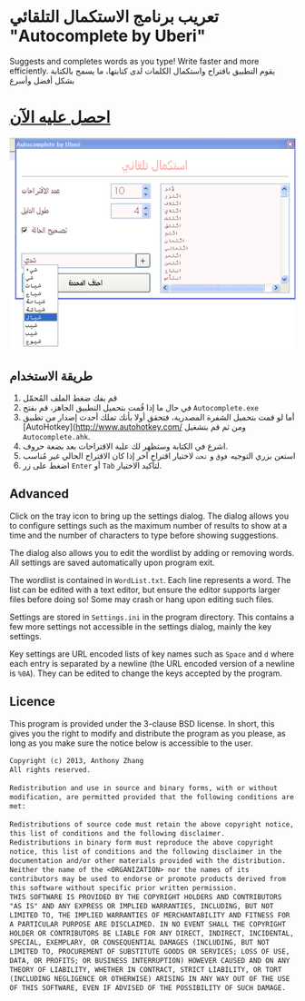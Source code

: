 تعريب برنامج الاستكمال التلقائي "Autocomplete by Uberi"
=====================
Suggests and completes words as you type! Write faster and more efficiently.
يقوم التطبيق باقتراح واستكمال الكلمات لدى كتابتها، ما يسمح بالكتابة بشكل أفضل وأسرع
# [احصل عليه الآن](https://github.com/linuxscout/Autocomplete)

![Screenshot](Screenshot.png)

طريقة الاستخدام
-----

1. قم بفك ضغط الملف المُحمّل
2. في حال ما إذا قُمت بتحميل التطبيق الجاهز، قم بفتح `Autocomplete.exe`
3. أما لو قمت بتحميل الشفرة المصدرية، فتحقق أولا بأنك تملك أحدث إصدار من تطبيق [AutoHotkey](http://www.autohotkey.com/ ومن ثم قم بتشغيل `Autocomplete.ahk`.
4. اشرع في الكتابة وستظهر لك علبة الاقتراحات بعد بضعة حروف.
5. استعن بزري التوجيه `فوق` و `تحت` لاختيار اقتراح آخر إذا كان الاقتراح الحالي غير مُناسب
6. اضغط على زر `Enter` أو `Tab` لتأكيد الاختيار.

Advanced
--------

Click on the tray icon to bring up the settings dialog. The dialog allows you to configure settings such as the maximum number of results to show at a time and the number of characters to type before showing suggestions.

The dialog also allows you to edit the wordlist by adding or removing words. All settings are saved automatically upon program exit.

The wordlist is contained in `WordList.txt`. Each line represents a word. The list can be edited with a text editor, but ensure the editor supports larger files before doing so! Some may crash or hang upon editing such files.

Settings are stored in `Settings.ini` in the program directory. This contains a few more settings not accessible in the settings dialog, mainly the key settings.

Key settings are URL encoded lists of key names such as `Space` and `d` where each entry is separated by a newline (the URL encoded version of a newline is `%0A`). They can be edited to change the keys accepted by the program.

Licence
-------

This program is provided under the 3-clause BSD license. In short, this gives you the right to modify and distribute the program as you please, as long as you make sure the notice below is accessible to the user.

    Copyright (c) 2013, Anthony Zhang
    All rights reserved.
    
    Redistribution and use in source and binary forms, with or without modification, are permitted provided that the following conditions are met:
    
    Redistributions of source code must retain the above copyright notice, this list of conditions and the following disclaimer.
    Redistributions in binary form must reproduce the above copyright notice, this list of conditions and the following disclaimer in the documentation and/or other materials provided with the distribution.
    Neither the name of the <ORGANIZATION> nor the names of its contributors may be used to endorse or promote products derived from this software without specific prior written permission.
    THIS SOFTWARE IS PROVIDED BY THE COPYRIGHT HOLDERS AND CONTRIBUTORS "AS IS" AND ANY EXPRESS OR IMPLIED WARRANTIES, INCLUDING, BUT NOT LIMITED TO, THE IMPLIED WARRANTIES OF MERCHANTABILITY AND FITNESS FOR A PARTICULAR PURPOSE ARE DISCLAIMED. IN NO EVENT SHALL THE COPYRIGHT HOLDER OR CONTRIBUTORS BE LIABLE FOR ANY DIRECT, INDIRECT, INCIDENTAL, SPECIAL, EXEMPLARY, OR CONSEQUENTIAL DAMAGES (INCLUDING, BUT NOT LIMITED TO, PROCUREMENT OF SUBSTITUTE GOODS OR SERVICES; LOSS OF USE, DATA, OR PROFITS; OR BUSINESS INTERRUPTION) HOWEVER CAUSED AND ON ANY THEORY OF LIABILITY, WHETHER IN CONTRACT, STRICT LIABILITY, OR TORT (INCLUDING NEGLIGENCE OR OTHERWISE) ARISING IN ANY WAY OUT OF THE USE OF THIS SOFTWARE, EVEN IF ADVISED OF THE POSSIBILITY OF SUCH DAMAGE.
